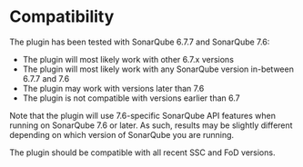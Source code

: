 # Compatibility
The plugin has been tested with SonarQube 6.7.7 and SonarQube 7.6:

* The plugin will most likely work with other 6.7.x versions
* The plugin will most likely work with any SonarQube version in-between 6.7.7 and 7.6
* The plugin may work with versions later than 7.6
* The plugin is not compatible with versions earlier than 6.7

Note that the plugin will use 7.6-specific SonarQube API features when running on 
SonarQube 7.6 or later. As such, results may be slightly different depending on
which version of SonarQube you are running. 

The plugin should be compatible with all recent SSC and FoD versions.
